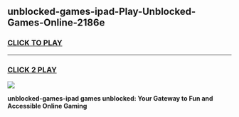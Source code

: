 
## unblocked-games-ipad-Play-Unblocked-Games-Online-2186e
<h3>
<a href="https://premium76.site?title=unblocked-games-ipad&ref=25A">CLICK TO PLAY</a></h3>
<hr>

<h3>
<a href="https://premium76.site?title=unblocked-games-ipad&ref=25A">CLICK 2 PLAY</a>
  
</h3>

<a href="https://premium76.site?title=unblocked-games-ipad&ref=25A"><img src="https://clearcache.store/games.png"></a>


**unblocked-games-ipad games unblocked: Your Gateway to Fun and Accessible Online Gaming**
